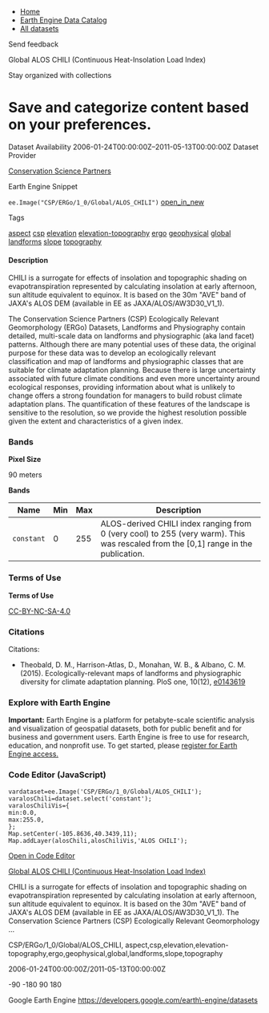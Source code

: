 



* [Home](https://developers.google.com/)
* [Earth Engine Data Catalog](https://developers.google.com/earth-engine/datasets)
* [All datasets](https://developers.google.com/earth-engine/datasets/catalog)





 
 
 Send feedback
 
 

Global ALOS CHILI (Continuous Heat\-Insolation Load Index)


 
 Stay organized with collections
 

 
 Save and categorize content based on your preferences.
============================================================================================================================================================








Dataset Availability
2006\-01\-24T00:00:00Z–2011\-05\-13T00:00:00Z
Dataset Provider


[Conservation Science Partners](https://www.csp-inc.org/)



Earth Engine Snippet


`ee.Image("CSP/ERGo/1_0/Global/ALOS_CHILI")` 
[open\_in\_new](https://code.earthengine.google.com/?scriptPath=Examples:Datasets/CSP/CSP_ERGo_1_0_Global_ALOS_CHILI)





Tags


[aspect](/earth-engine/datasets/tags/aspect)
[csp](/earth-engine/datasets/tags/csp)
[elevation](/earth-engine/datasets/tags/elevation)
[elevation\-topography](/earth-engine/datasets/tags/elevation-topography)
[ergo](/earth-engine/datasets/tags/ergo)
[geophysical](/earth-engine/datasets/tags/geophysical)
[global](/earth-engine/datasets/tags/global)
[landforms](/earth-engine/datasets/tags/landforms)
[slope](/earth-engine/datasets/tags/slope)
[topography](/earth-engine/datasets/tags/topography)








#### Description



CHILI is a surrogate for effects of insolation and topographic shading on
evapotranspiration represented by calculating insolation at early afternoon,
sun altitude equivalent to equinox. It is based on the 30m "AVE" band of
JAXA's ALOS DEM (available in EE as JAXA/ALOS/AW3D30\_V1\_1\).


The Conservation Science Partners (CSP) Ecologically Relevant Geomorphology
(ERGo) Datasets, Landforms and Physiography contain detailed, multi\-scale
data on landforms and physiographic (aka land facet) patterns. Although
there are many potential uses of these data, the original purpose for these
data was to develop an ecologically relevant classification and map of
landforms and physiographic classes that are suitable for climate adaptation
planning. Because there is large uncertainty associated with future climate
conditions and even more uncertainty around ecological responses, providing
information about what is unlikely to change offers a strong foundation for
managers to build robust climate adaptation plans. The quantification of
these features of the landscape is sensitive to the resolution, so we
provide the highest resolution possible given the extent and characteristics
of a given index.





### Bands



**Pixel Size**
  
90 meters



**Bands**




| Name | Min | Max | Description |
| --- | --- | --- | --- |
| `constant` | 0 | 255 | ALOS\-derived CHILI index ranging from 0 (very cool) to 255 (very warm). This was rescaled from the \[0,1] range in the publication. |




### Terms of Use


**Terms of Use**


[CC\-BY\-NC\-SA\-4\.0](https://spdx.org/licenses/CC-BY-NC-SA-4.0.html)




### Citations



Citations:
* Theobald, D. M., Harrison\-Atlas, D., Monahan, W. B., \& Albano, C. M.
(2015\). Ecologically\-relevant maps of landforms and physiographic diversity
for climate adaptation planning. PloS one, 10(12\),
[e0143619](https://journals.plos.org/plosone/article?id=10.1371/journal.pone.0143619)





### Explore with Earth Engine


**Important:** 
 Earth Engine is a platform for petabyte\-scale scientific analysis and visualization of
 geospatial datasets, both for public benefit and for business and government users.
 Earth Engine is free to use for research, education, and nonprofit use. To get started, please
 [register for Earth Engine access.](https://console.cloud.google.com/earth-engine)



### Code Editor (JavaScript)



```
vardataset=ee.Image('CSP/ERGo/1_0/Global/ALOS_CHILI');
varalosChili=dataset.select('constant');
varalosChiliVis={
min:0.0,
max:255.0,
};
Map.setCenter(-105.8636,40.3439,11);
Map.addLayer(alosChili,alosChiliVis,'ALOS CHILI');
```



[Open in Code Editor](https://code.earthengine.google.com/?scriptPath=Examples:Datasets/CSP/CSP_ERGo_1_0_Global_ALOS_CHILI)


[Global ALOS CHILI (Continuous Heat\-Insolation Load Index)](/earth-engine/datasets/catalog/CSP_ERGo_1_0_Global_ALOS_CHILI)

CHILI is a surrogate for effects of insolation and topographic shading on evapotranspiration represented by calculating insolation at early afternoon, sun altitude equivalent to equinox. It is based on the 30m "AVE" band of JAXA's ALOS DEM (available in EE as JAXA/ALOS/AW3D30\_V1\_1\). The Conservation Science Partners (CSP) Ecologically Relevant Geomorphology …

 CSP/ERGo/1\_0/Global/ALOS\_CHILI,
 aspect,csp,elevation,elevation\-topography,ergo,geophysical,global,landforms,slope,topography

2006\-01\-24T00:00:00Z/2011\-05\-13T00:00:00Z



 \-90 \-180 90 180
 



Google Earth Engine
https://developers.google.com/earth\-engine/datasets








